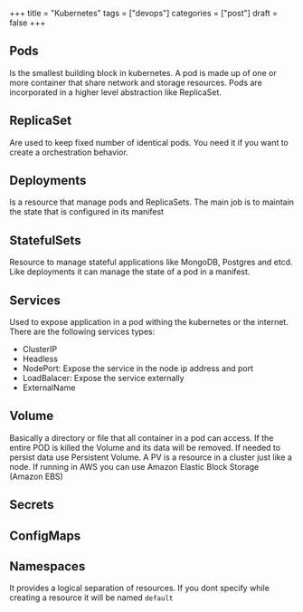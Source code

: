 +++
title = "Kubernetes"
tags = ["devops"]
categories = ["post"]
draft = false
+++

## Pods

Is the smallest building block in kubernetes. A pod is made up of one or more container that share network and storage resources. Pods are incorporated in a higher level abstraction like ReplicaSet.

## ReplicaSet
Are used to keep fixed number of identical pods. You need it if you want to create a orchestration behavior.

## Deployments
Is a resource that manage pods and ReplicaSets. The main job is to maintain the state that is configured in its manifest

## StatefulSets

Resource to manage stateful applications like MongoDB, Postgres and etcd. Like deployments it can manage the state of a pod in a manifest.

## Services

Used to expose application in a pod withing the kubernetes or the internet. There are the following services types:
- ClusterIP
- Headless
- NodePort: Expose the service in the node ip address and port
- LoadBalacer: Expose the service externally
- ExternalName


## Volume

Basically a directory or file that all container in a pod can access. If the entire POD is killed the Volume and its data will be removed. If needed to persist data use Persistent Volume. A PV is a resource in a cluster just like a node. If running in AWS you can use Amazon Elastic Block Storage (Amazon EBS)

## Secrets

## ConfigMaps

## Namespaces

It provides a logical separation of resources. If you dont specify while creating a resource it will be named `default`
